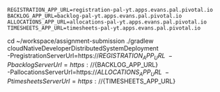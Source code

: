```shell script
REGISTRATION_APP_URL=registration-pal-yt.apps.evans.pal.pivotal.io
BACKLOG_APP_URL=backlog-pal-yt.apps.evans.pal.pivotal.io
ALLOCATIONS_APP_URL=allocations-pal-yt.apps.evans.pal.pivotal.io
TIMESHEETS_APP_URL=timesheets-pal-yt.apps.evans.pal.pivotal.io
```

cd ~/workspace/assignment-submission
./gradlew cloudNativeDeveloperDistributedSystemDeployment \
    -PregistrationServerUrl=https://${REGISTRATION_APP_URL} \
    -PbacklogServerUrl=https://${BACKLOG_APP_URL} \
    -PallocationsServerUrl=https://${ALLOCATIONS_APP_URL} \
    -PtimesheetsServerUrl=https://${TIMESHEETS_APP_URL}
